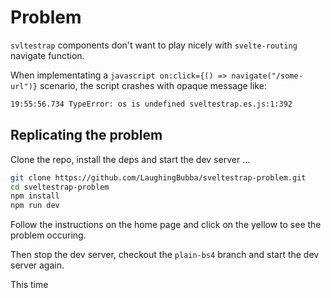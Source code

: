 # Problem

```svltestrap``` components don't want to play nicely with ```svelte-routing``` navigate function.

When implementating a ```javascript on:click={() => navigate("/some-url")}``` scenario, the script crashes with opaque message like:
```bash
19:55:56.734 TypeError: os is undefined sveltestrap.es.js:1:392
```

## Replicating the problem

Clone the repo, install the deps and start the dev server ...

```bash
git clone https://github.com/LaughingBubba/sveltestrap-problem.git
cd sveltestrap-problem
npm install
npm run dev
```

Follow the instructions on the home page and click on the yellow to see the problem occuring.

Then stop the dev server, checkout the ```plain-bs4``` branch and start the dev server again.

This time 